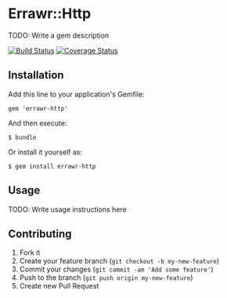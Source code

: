 # Errawr::Http

TODO: Write a gem description

[![Build Status](https://travis-ci.org/anthonator/errawr-http.png?branch=master)](https://travis-ci.org/anthonator/errawr-http) [![Coverage Status](https://coveralls.io/repos/anthonator/errawr-http/badge.png)](https://coveralls.io/r/anthonator/errawr-http)

## Installation

Add this line to your application's Gemfile:

    gem 'errawr-http'

And then execute:

    $ bundle

Or install it yourself as:

    $ gem install errawr-http

## Usage

TODO: Write usage instructions here

## Contributing

1. Fork it
2. Create your feature branch (`git checkout -b my-new-feature`)
3. Commit your changes (`git commit -am 'Add some feature'`)
4. Push to the branch (`git push origin my-new-feature`)
5. Create new Pull Request
